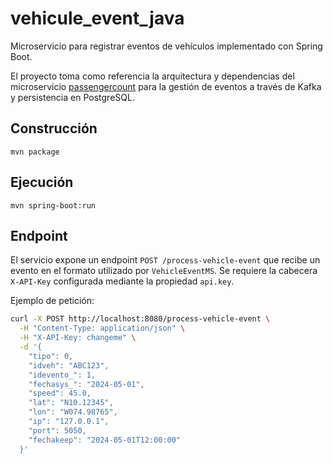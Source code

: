 # vehicule_event_java

Microservicio para registrar eventos de vehículos implementado con Spring Boot.

El proyecto toma como referencia la arquitectura y dependencias del microservicio [passengercount](https://github.com/janneison/passengercount) para la gestión de eventos a través de Kafka y persistencia en PostgreSQL.

## Construcción

```
mvn package
```

## Ejecución

```
mvn spring-boot:run
```

## Endpoint

El servicio expone un endpoint `POST /process-vehicle-event` que recibe un evento en el formato utilizado por `VehicleEventMS`. Se requiere la cabecera `X-API-Key` configurada mediante la propiedad `api.key`.

Ejemplo de petición:

```bash
curl -X POST http://localhost:8080/process-vehicle-event \
  -H "Content-Type: application/json" \
  -H "X-API-Key: changeme" \
  -d '{
    "tipo": 0,
    "idveh": "ABC123",
    "idevento_": 1,
    "fechasys_": "2024-05-01",
    "speed": 45.0,
    "lat": "N10.12345",
    "lon": "W074.98765",
    "ip": "127.0.0.1",
    "port": 5050,
    "fechakeep": "2024-05-01T12:00:00"
  }'
```
